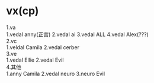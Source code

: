 # vx(cp)

1.va<br>
 1.vedal anny(正宫) 2.vedal ai 3.vedal ALL 4.vedal Alex(???)<br>
2.vc<br>
 1.veldal Camila 2.vedal cerber<br>
3.ve<br>
 1.vedal Ellie 2.vedal Evil<br>
4.其他<br>
 1.anny Camila 2.vedal neuro 3.neuro Evil